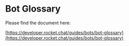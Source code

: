 # Bot Glossary

Please find the document here: 

[https://developer.rocket.chat/guides/bots/bot-glossary](https://developer.rocket.chat/guides/bots/bot-glossary)

